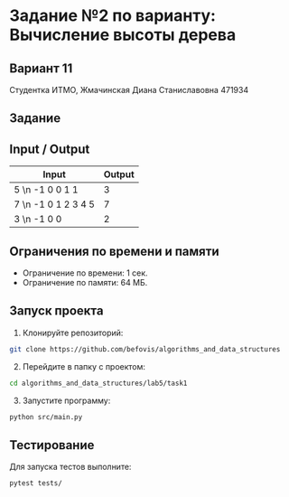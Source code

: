 # Задание №2 по варианту: Вычисление высоты дерева
## Вариант 11
Студентка ИТМО,  Жмачинская Диана Станиславовна 471934

## Задание

## Input / Output

| Input | Output |
|---------------------------|--------|
| 5 \n -1 0 0 1 1 | 3 |
| 7 \n -1 0 1 2 3 4 5 | 7 |
| 3 \n -1 0 0 | 2 |

## Ограничения по времени и памяти

- Ограничение по времени: 1 сек.
- Ограничение по памяти: 64 МБ.

## Запуск проекта

1. Клонируйте репозиторий:
```bash
git clone https://github.com/befovis/algorithms_and_data_structures
```
2. Перейдите в папку с проектом:
```bash
cd algorithms_and_data_structures/lab5/task1
```
3. Запустите программу:
```bash
python src/main.py
```

## Тестирование
Для запуска тестов выполните:
```bash
pytest tests/
```

